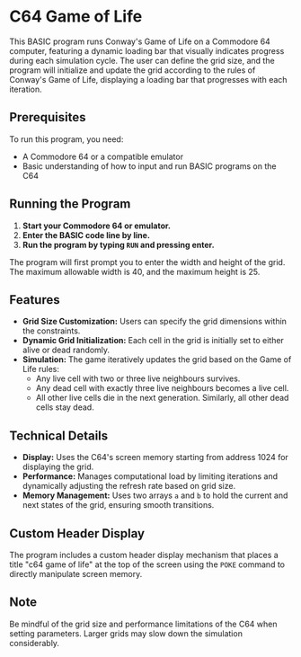 # C64 Game of Life

This BASIC program runs Conway's Game of Life on a Commodore 64 computer, featuring a dynamic loading bar that visually indicates progress during each simulation cycle. The user can define the grid size, and the program will initialize and update the grid according to the rules of Conway's Game of Life, displaying a loading bar that progresses with each iteration.

## Prerequisites

To run this program, you need:
- A Commodore 64 or a compatible emulator
- Basic understanding of how to input and run BASIC programs on the C64

## Running the Program

1. **Start your Commodore 64 or emulator.**
2. **Enter the BASIC code line by line.**
3. **Run the program by typing `RUN` and pressing enter.**

The program will first prompt you to enter the width and height of the grid. The maximum allowable width is 40, and the maximum height is 25.

## Features

- **Grid Size Customization:** Users can specify the grid dimensions within the constraints.
- **Dynamic Grid Initialization:** Each cell in the grid is initially set to either alive or dead randomly.
- **Simulation:** The game iteratively updates the grid based on the Game of Life rules:
  - Any live cell with two or three live neighbours survives.
  - Any dead cell with exactly three live neighbours becomes a live cell.
  - All other live cells die in the next generation. Similarly, all other dead cells stay dead.

## Technical Details

- **Display:** Uses the C64's screen memory starting from address 1024 for displaying the grid.
- **Performance:** Manages computational load by limiting iterations and dynamically adjusting the refresh rate based on grid size.
- **Memory Management:** Uses two arrays `a` and `b` to hold the current and next states of the grid, ensuring smooth transitions.

## Custom Header Display

The program includes a custom header display mechanism that places a title "c64 game of life" at the top of the screen using the `POKE` command to directly manipulate screen memory.

## Note

Be mindful of the grid size and performance limitations of the C64 when setting parameters. Larger grids may slow down the simulation considerably.
